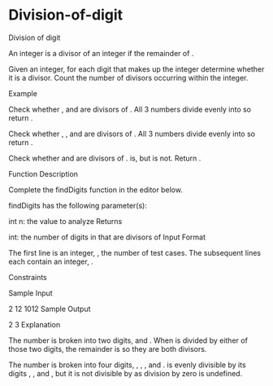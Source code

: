 # Division-of-digit
Division of digit

An integer  is a divisor of an integer  if the remainder of .

Given an integer, for each digit that makes up the integer determine whether it is a divisor. Count the number of divisors occurring within the integer.

Example

Check whether ,  and  are divisors of . All 3 numbers divide evenly into  so return .


Check whether , , and  are divisors of . All 3 numbers divide evenly into  so return .


Check whether  and  are divisors of .  is, but  is not. Return .

Function Description

Complete the findDigits function in the editor below.

findDigits has the following parameter(s):

int n: the value to analyze
Returns

int: the number of digits in  that are divisors of 
Input Format

The first line is an integer, , the number of test cases.
The  subsequent lines each contain an integer, .

Constraints



Sample Input

2
12
1012
Sample Output

2
3
Explanation

The number  is broken into two digits,  and . When  is divided by either of those two digits, the remainder is  so they are both divisors.

The number  is broken into four digits, , , , and .  is evenly divisible by its digits , , and , but it is not divisible by  as division by zero is undefined.
